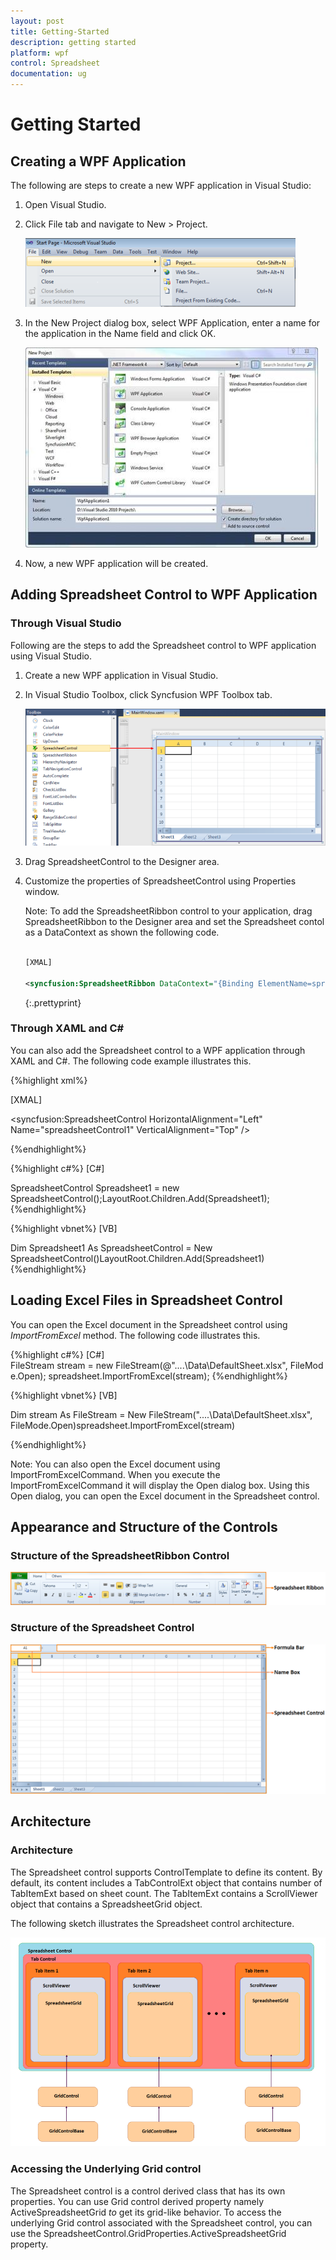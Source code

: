 ```yaml
---
layout: post
title: Getting-Started
description: getting started
platform: wpf
control: Spreadsheet
documentation: ug
---
```


# Getting Started

## Creating a WPF Application

 The following are steps to create a new WPF application in Visual Studio:

1. Open Visual Studio.
2. Click File tab and navigate to New > Project.



   ![](Getting-Started_images/Getting-Started_img1.png)




3. In the New Project dialog box, select WPF Application, enter a name for the application in the Name field and click OK.



   ![](Getting-Started_images/Getting-Started_img2.jpeg)





4. Now, a new WPF application will be created.



## Adding Spreadsheet Control to WPF Application

### Through Visual Studio 

Following are the steps to add the Spreadsheet control to WPF application using Visual Studio.

1. Create a new WPF application in Visual Studio. 
2. In Visual Studio Toolbox, click Syncfusion WPF Toolbox tab.





   ![](Getting-Started_images/Getting-Started_img3.png) 



1. Drag SpreadsheetControl to the Designer area.
2. Customize the properties of SpreadsheetControl using Properties window.



   Note: To add the SpreadsheetRibbon control to your application, drag SpreadsheetRibbon to the Designer area and set the Spreadsheet contol as a DataContext as shown the following code.

   ~~~ xml

   [XMAL]

   <syncfusion:SpreadsheetRibbon DataContext="{Binding ElementName=spreadsheetControl1}"/>
   ~~~
   {:.prettyprint}


### Through XAML and C#

You can also add the Spreadsheet control to a WPF application through XAML and C#. The following code example illustrates this. 

{%highlight xml%}


[XMAL]

<syncfusion:SpreadsheetControl HorizontalAlignment="Left"  Name="spreadsheetControl1" VerticalAlignment="Top" />

{%endhighlight%}

{%highlight c#%}
 [C#]
 
 SpreadsheetControl Spreadsheet1 = new SpreadsheetControl();LayoutRoot.Children.Add(Spreadsheet1);
{%endhighlight%}
 
 
{%highlight vbnet%}
[VB]

Dim Spreadsheet1 As SpreadsheetControl = New SpreadsheetControl()LayoutRoot.Children.Add(Spreadsheet1)
{%endhighlight%}


## Loading Excel Files in Spreadsheet Control

You can open the Excel document in the Spreadsheet control using _ImportFromExcel_ method. The following code illustrates this.



{%highlight c#%}
[C#]
FileStream stream = new FileStream(@"..\..\Data\DefaultSheet.xlsx", FileMode.Open);
spreadsheet.ImportFromExcel(stream);
{%endhighlight%}

{%highlight vbnet%}
 [VB]
 
 Dim stream As FileStream = New FileStream("..\..\Data\DefaultSheet.xlsx", FileMode.Open)spreadsheet.ImportFromExcel(stream)

{%endhighlight%}


 

 Note: You can also open the Excel document using ImportFromExcelCommand. When you execute the ImportFromExcelCommand it will display the Open dialog box. Using this Open dialog, you can open the Excel document in the Spreadsheet control.

## Appearance and Structure of the Controls

### Structure of the SpreadsheetRibbon Control



![](Getting-Started_images/Getting-Started_img4.png)





### Structure of the Spreadsheet Control



![](Getting-Started_images/Getting-Started_img5.png)





## Architecture

### Architecture

The Spreadsheet control supports ControlTemplate to define its content. By default, its content includes a TabControlExt object that contains number of TabItemExt based on sheet count. The TabItemExt contains a ScrollViewer object that contains a SpreadsheetGrid object.

The following sketch illustrates the Spreadsheet control architecture.



![](Getting-Started_images/Getting-Started_img6.png)





### Accessing the Underlying Grid control

The Spreadsheet control is a control derived class that has its own properties. You can use Grid control derived property namely ActiveSpreadsheetGrid _to_ get its grid-like behavior. To access the underlying Grid control associated with the Spreadsheet control, you can use the SpreadsheetControl.GridProperties.ActiveSpreadsheetGrid property.



